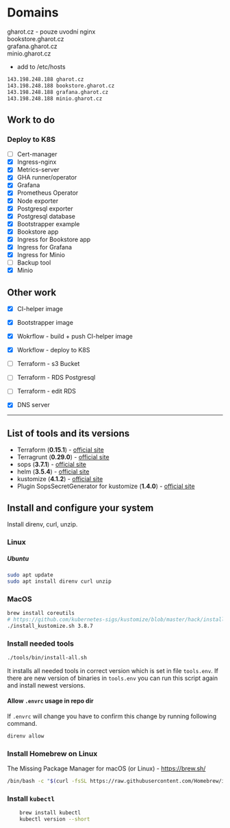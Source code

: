 # Domains

gharot.cz - pouze uvodní nginx  
bookstore.gharot.cz  
grafana.gharot.cz  
minio.gharot.cz  

* add to /etc/hosts

```txt
143.198.248.188 gharot.cz
143.198.248.188 bookstore.gharot.cz
143.198.248.188 grafana.gharot.cz
143.198.248.188 minio.gharot.cz
```

## Work to do

### Deploy to K8S

- [ ] Cert-manager
- [x] Ingress-nginx
- [x] Metrics-server
- [x] GHA runner/operator
- [x] Grafana
- [x] Prometheus Operator
- [x] Node exporter
- [x] Postgresql exporter
- [x] Postgresql database
- [x] Bootstrapper example
- [x] Bookstore app
- [x] Ingress for Bookstore app
- [x] Ingress for Grafana
- [x] Ingress for Minio
- [ ] Backup tool
- [x] Minio

## Other work

- [x] CI-helper image
- [x] Bootstrapper image
- [x] Wokrflow - build + push CI-helper image
- [x] Workflow - deploy to K8S
- [ ] Terraform - s3 Bucket
- [ ] Terraform - RDS Postgresql
- [ ] Terraform - edit RDS
- [x] DNS server


-------------------------------------------------------------------------

## List of tools and its versions

* Terraform (**0.15.1**) - [official site](https://www.terraform.io/downloads.html)
* Terragrunt (**0.29.0**) - [official site](https://terragrunt.gruntwork.io/docs/getting-started/install/)
* sops (**3.7.1**) - [official site](https://github.com/mozilla/sops)
* helm (**3.5.4**) - [official site](https://helm.sh/)
* kustomize (**4.1.2**) - [official site](https://kustomize.io/)
* Plugin SopsSecretGenerator for kustomize (**1.4.0**) - [official site](https://github.com/goabout/kustomize-sopssecretgenerator/)

## Install and configure your system
Install direnv, curl, unzip.

### Linux

##### Ubuntu
```bash
sudo apt update
sudo apt install direnv curl unzip
```

### MacOS
```bash
brew install coreutils
# https://github.com/kubernetes-sigs/kustomize/blob/master/hack/install_kustomize.sh
./install_kustomize.sh 3.8.7
```

### Install needed tools

```bash
./tools/bin/install-all.sh
```
It installs all needed tools in correct version which is set in file `tools.env`.
If there are new version of binaries in `tools.env` you can run this script again and install newest versions.


#### Allow `.envrc` usage in repo dir
If `.envrc` will change you have to confirm this change by running following command.

```bash
direnv allow
```

### Install Homebrew on Linux

The Missing Package Manager for macOS (or Linux) - https://brew.sh/

```bash
/bin/bash -c "$(curl -fsSL https://raw.githubusercontent.com/Homebrew/install/master/install.sh)"
```

### Install `kubectl`
```bash
    brew install kubectl
    kubectl version --short
```